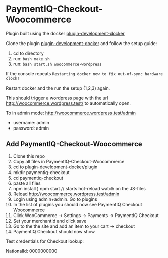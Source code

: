 # PaymentIQ-Checkout-Woocommerce

Plugin built using the docker [plugin-development-docker](https://github.com/Yoast/plugin-development-docker)

Clone the plugin [plugin-development-docker](https://github.com/Yoast/plugin-development-docker) and follow the setup guide:

1) cd to directory
2) run: `bash make.sh`
3) run: `bash start.sh woocommerce-wordpress`

If the console repeats `Restarting docker now to fix out-of-sync hardware clock!`

Restart docker and the run the setup (1,2,3) again.

This should trigger a wordpress page with the url http://woocommerce.wordpress.test/ to automatically open.

To in admin mode: http://woocommerce.wordpress.test/admin

* username: admin
* password: admin

## Add PaymentIQ-Checkout-Woocommerce

1) Clone this repo
2) Copy all files in PaymentIQ-Checkout-Woocommerce
3) cd to plugin-development-docker/plugin
4) mkdir paymentiq-checkout
5) cd paymentiq-checkout
6) paste all files
7) npm install
) npm start // starts hot-reload watch on the JS-files
7) Reload http://woocommerce.wordpress.test/admin
8) Login using admin+admin. Go to plugins
9) In the list of plugins you should now see PaymentIQ Checkout Woocommerce
10) Click WooCommerce -> Settings -> Payments -> PaymentIQ Checkout
11) Set your merchantId and click save
12) Go to the the site and add an item to your cart -> checkout
13) PaymentIQ Checkout should now show

Test credentials for Checkout lookup:

NationalId: 0000000000
